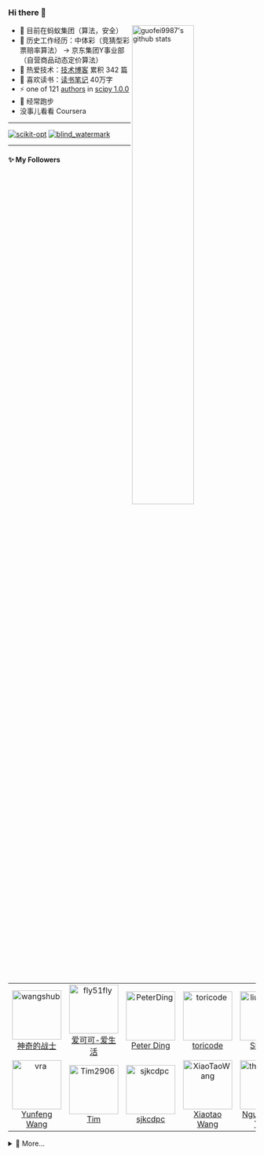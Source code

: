 



### Hi there 👋

<a href="https://www.guofei.site/"><img align="right" alt="guofei9987's github stats" width="50%" src="https://github-readme-stats.vercel.app/api?username=guofei9987&show_icons=true&theme=radical&hide=commits,prs)"></a>


- 🔭 目前在蚂蚁集团（算法，安全）
- 👯 历史工作经历：中体彩（竞猜型彩票赔率算法） -> 京东集团Y事业部（自营商品动态定价算法）
- 🌱 热爱技术：[技术博客](https://www.guofei.site/) 累积 342 篇
- 🤔 喜欢读书：[读书笔记](https://www.guofei.site/reading/#/) 40万字
- ⚡ one of 121 [authors](https://github.com/scipy/scipy/issues/7798) in [scipy 1.0.0](https://github.com/scipy/scipy/releases/tag/v1.0.0)
- 🏃 经常跑步
- 没事儿看看 Coursera

-------------------

[![scikit-opt](https://github-readme-stats.vercel.app/api/pin/?username=guofei9987&repo=scikit-opt&theme=radical)](https://github.com/guofei9987/scikit-opt)
[![blind_watermark](https://github-readme-stats.vercel.app/api/pin/?username=guofei9987&repo=blind_watermark&theme=radical)](https://github.com/guofei9987/blind_watermark)

-------------------

#### :sparkles: My Followers

<!--START_SECTION:top-followers-->
<table>
  <tr>
    <td align="center">
      <a href="https://github.com/wangshub">
        <img src="https://avatars2.githubusercontent.com/u/20924010" width="100px;" alt="wangshub"/>
      </a>
      <br />
      <a href="https://github.com/wangshub">神奇的战士</a>
    </td>
    <td align="center">
      <a href="https://github.com/fly51fly">
        <img src="https://avatars2.githubusercontent.com/u/128885" width="100px;" alt="fly51fly"/>
      </a>
      <br />
      <a href="https://github.com/fly51fly">爱可可-爱生活</a>
    </td>
    <td align="center">
      <a href="https://github.com/PeterDing">
        <img src="https://avatars2.githubusercontent.com/u/670690" width="100px;" alt="PeterDing"/>
      </a>
      <br />
      <a href="https://github.com/PeterDing">Peter Ding</a>
    </td>
    <td align="center">
      <a href="https://github.com/toricode">
        <img src="https://avatars2.githubusercontent.com/u/59090883" width="100px;" alt="toricode"/>
      </a>
      <br />
      <a href="https://github.com/toricode">toricode</a>
    </td>
    <td align="center">
      <a href="https://github.com/liushooter">
        <img src="https://avatars2.githubusercontent.com/u/1235106" width="100px;" alt="liushooter"/>
      </a>
      <br />
      <a href="https://github.com/liushooter">Shooter</a>
    </td>
    <td align="center">
      <a href="https://github.com/wmathor">
        <img src="https://avatars2.githubusercontent.com/u/32392878" width="100px;" alt="wmathor"/>
      </a>
      <br />
      <a href="https://github.com/wmathor">mathor</a>
    </td>
    <td align="center">
      <a href="https://github.com/jonbaer">
        <img src="https://avatars2.githubusercontent.com/u/13155" width="100px;" alt="jonbaer"/>
      </a>
      <br />
      <a href="https://github.com/jonbaer">Jon Baer</a>
    </td>
  </tr>
  <tr>
    <td align="center">
      <a href="https://github.com/vra">
        <img src="https://avatars2.githubusercontent.com/u/5562395" width="100px;" alt="vra"/>
      </a>
      <br />
      <a href="https://github.com/vra">Yunfeng Wang</a>
    </td>
    <td align="center">
      <a href="https://github.com/Tim2906">
        <img src="https://avatars2.githubusercontent.com/u/69757707" width="100px;" alt="Tim2906"/>
      </a>
      <br />
      <a href="https://github.com/Tim2906">Tim</a>
    </td>
    <td align="center">
      <a href="https://github.com/sjkcdpc">
        <img src="https://avatars2.githubusercontent.com/u/12950929" width="100px;" alt="sjkcdpc"/>
      </a>
      <br />
      <a href="https://github.com/sjkcdpc">sjkcdpc</a>
    </td>
    <td align="center">
      <a href="https://github.com/XiaoTaoWang">
        <img src="https://avatars2.githubusercontent.com/u/8737225" width="100px;" alt="XiaoTaoWang"/>
      </a>
      <br />
      <a href="https://github.com/XiaoTaoWang">Xiaotao Wang</a>
    </td>
    <td align="center">
      <a href="https://github.com/thieu1995">
        <img src="https://avatars2.githubusercontent.com/u/12763861" width="100px;" alt="thieu1995"/>
      </a>
      <br />
      <a href="https://github.com/thieu1995">Nguyen Van Thieu</a>
    </td>
    <td align="center">
      <a href="https://github.com/tomzhang">
        <img src="https://avatars2.githubusercontent.com/u/541236" width="100px;" alt="tomzhang"/>
      </a>
      <br />
      <a href="https://github.com/tomzhang">mingfeng.zhang</a>
    </td>
    <td align="center">
      <a href="https://github.com/mave99a">
        <img src="https://avatars2.githubusercontent.com/u/41923" width="100px;" alt="mave99a"/>
      </a>
      <br />
      <a href="https://github.com/mave99a">Robert Mao</a>
    </td>
  </tr>
</table>
<!--END_SECTION:top-followers-->

<!--
### Hi there 👋

**guofei9987/guofei9987** is a ✨ _special_ ✨ repository because its `README.md` (this file) appears on your GitHub profile.

Here are some ideas to get you started:

- 🔭 I’m currently working on ...
- 🌱 I’m currently learning ...
- 👯 I’m looking to collaborate on ...
- 🤔 I’m looking for help with ...
- 💬 Ask me about ...
- 📫 How to reach me: ...
- 😄 Pronouns: ...
- ⚡ Fun fact: ...
-->



<details>
  <summary>💬 More...</summary>
    <a href="https://www.zhihu.com/people/guo-fei-16-12">知乎</a>：
      <!--START_SECTION:zhihu-followers-->
获得10,378次赞同，1,353次喜欢，5,129次收藏，1,212个关注
<!--END_SECTION:zhihu-followers-->
  <br>
</details>




